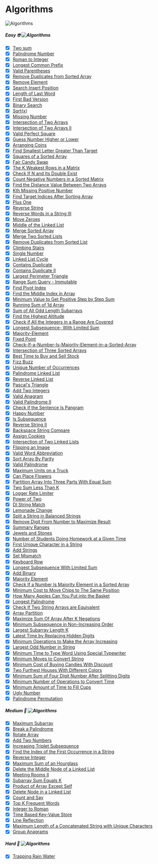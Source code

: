 # Algorithms
![Algorithms](https://img.shields.io/badge/Problems-135_Complete-orange.svg) 

##### Easy 🤓  ![Algorithms](https://img.shields.io/badge/Problems-113_Complete-darkgreen.svg) 
- [x] [Two sum](Easy/TwoSum.swift)
- [x] [Palindrome Number](Easy/Palindrome-Number.swift) 
- [x] [Roman to Integer](Easy/Roman-to-Integer.swift) 
- [x] [Longest Common Prefix](Easy/Longest-Common-Prefix.swift)
- [x] [Valid Parentheses](Easy/Valid-Parentheses.swift)
- [x] [Remove Duplicates from Sorted Array](Easy/Remove-Duplicates-from-Sorted-Array.swift)
- [x] [Remove Element](Easy/Remove-Element.swift)
- [x] [Search Insert Position](Easy/Search-Insert-Position.swift)
- [x] [Length of Last Word](Easy/Length-of-Last-Word.swift)
- [x] [First Bad Version](Easy/First-Bad-Version.swift)
- [x] [Binary Search](Easy/Binary-Search.swift)
- [x] [Sqrt(x)](Easy/Sqrt(x).swift)
- [x] [Missing Number](Easy/Missing-Number.swift)
- [x] [Intersection of Two Arrays](Easy/Intersection-of-Two-Arrays.swift)
- [x] [Intersection of Two Arrays II](Easy/Intersection-of-Two-Arrays-II.swift)
- [x] [Valid Perfect Square](Easy/Valid-Perfect-Square.swift)
- [x] [Guess Number Higher or Lower](Easy/Guess-Number-Higher-or-Lower.swift)
- [x] [Arranging Coins](Easy/Arranging-Coins.swift)
- [x] [Find Smallest Letter Greater Than Target](Easy/Find-Smallest-Letter-Greater-Than-Target.swift)
- [x] [Squares of a Sorted Array](Easy/Squares-of-a-Sorted-Array.swift)
- [x] [Fair Candy Swap](Easy/Fair-Candy-Swap.swift)
- [x] [The K Weakest Rows in a Matrix](Easy/The-K-Weakest-Rows-in-a-Matrix.swift)
- [x] [Check If N and Its Double Exist](Easy/Check-If-N-and-Its-Double-Exist.swift)
- [x] [Count Negative Numbers in a Sorted Matrix](Easy/Count-Negative-Numbers-in-a-Sorted-Matrix.swift)
- [x] [Find the Distance Value Between Two Arrays](Easy/Find-the-Distance-Value-Between-Two-Arrays.swift)
- [x] [Kth Missing Positive Number](Easy/Kth-Missing-Positive-Number.swift)
- [x] [Find Target Indices After Sorting Array](Easy/Find-Target-Indices-After-Sorting-Array.swift)
- [x] [Plus One](Easy/Plus-One.swift)
- [x] [Reverse String](Easy/Reverse-String.swift)
- [x] [Reverse Words in a String III](Easy/Reverse-Words-in-a-String-III.swift)
- [x] [Move Zeroes](Easy/Move-Zeroes.swift)
- [x] [Middle of the Linked List](Easy/Middle-of-the-Linked-List.swift)
- [x] [Merge Sorted Array](Easy/Merge-Sorted-Array.swift)
- [x] [Merge Two Sorted Lists](Easy/Merge-Two-Sorted-Lists.swift)
- [x] [Remove Duplicates from Sorted List](Easy/Remove-Duplicates-from-Sorted-List.swift)
- [x] [Climbing Stairs](Easy/Climbing-Stairs.swift)
- [x] [Single Number](Easy/Single-Number.swift)
- [x] [Linked List Cycle](Easy/Linked-List-Cycle.swift)
- [x] [Contains Duplicate](Easy/Contains-Duplicate.swift)
- [x] [Contains Duplicate II](Easy/Contains-Duplicate-II.swift)
- [x] [Largest Perimeter Triangle](Easy/Largest-Perimeter-Triangle.swift)
- [x] [Range Sum Query - Immutable](Easy/Range-Sum-Query-Immutable.swift)
- [x] [Find Pivot Index](Easy/Find-Pivot-Index.swift)
- [x] [Find the Middle Index in Array](Easy/Find-the-Middle-Index-in-Array.swift)
- [x] [Minimum Value to Get Positive Step by Step Sum](Easy/Minimum-Value-to-Get-Positive-Step-by-Step-Sum.swift)
- [x] [Running Sum of 1d Array](Easy/Running-Sum-of-1d-Array.swift)
- [x] [Sum of All Odd Length Subarrays](Easy/Sum-of-All-Odd-Length-Subarrays.swift)
- [x] [Find the Highest Altitude](Easy/Find-the-Highest-Altitude.swift)
- [x] [Check if All the Integers in a Range Are Covered](Easy/Check-if-All-the-Integers-in-a-Range-Are-Covered.swift)
- [x] [Longest Subsequence- With Limited Sum](Easy/Longest-Subsequence-With-Limited-Sum.swift)
- [x] [Majority-Element](Easy/Majority-Element.swift)
- [x] [Fixed Point](Easy/Fixed-Point.swift)
- [x] [Check-If-a-Number-Is-Majority-Element-in-a-Sorted-Array](Easy/Check-If-a-Number-Is-Majority-Element-in-a-Sorted-Array.swift)
- [x] [Intersection of Three Sorted Arrays](Easy/Intersection-of-Three-Sorted-Arrays.swift)
- [x] [Best Time to Buy and Sell Stock](Easy/Best-Time-to-Buy-and-Sell-Stock.swift)
- [x] [Fizz Buzz](Easy/Fizz-Buzz.swift)
- [x] [Unique Number of Occurrences](Easy/Unique-Number-of-Occurrences.swift)
- [x] [Palindrome Linked List](Easy/Palindrome-Linked-List.swift)
- [x] [Reverse Linked List](Easy/Reverse-Linked-List.swift)
- [x] [Pascal's Triangle](Easy/Pascal's-Triangle.swift)
- [x] [Add Two Integers](Easy/Add-Two-Integers.swift)
- [x] [Valid Anagram](Easy/Valid-Anagram.swift)
- [x] [Valid Palindrome II](Easy/Valid-Palindrome-II.swift)
- [x] [Check if the Sentence Is Pangram](Easy/Check-if-the-Sentence-Is-Pangram.swift)
- [x] [Happy Number](Easy/Happy-Number.swift)
- [x] [Is Subsequence](Easy/Is-Subsequence.swift)
- [x] [Reverse String II](Easy/Reverse-String-II.swift)
- [x] [Backspace String Compare](Easy/Backspace-String-Compare.swift)
- [x] [Assign Cookies](Easy/Assign-Cookies.swift)
- [x] [Intersection of Two Linked Lists](Easy/Intersection-of-Two-Linked-Lists.swift)
- [x] [Flipping an Image](Easy/Flipping-an-Image.swift)
- [x] [Valid Word Abbreviation](Easy/Valid-Word-Abbreviation.swift)
- [x] [Sort Array By Parity](Easy/Sort-Array-By-Parity.swift)
- [x] [Valid Palindrome](Easy/Valid-Palindrome.swift)
- [x] [Maximum Units on a Truck](Easy/Maximum-Units-on-a-Truck.swift)
- [x] [Can Place Flowers](Easy/Can-Place-Flowers.swift)
- [x] [Partition Array Into Three Parts With Equal Sum](Easy/Partition-Array-Into-Three-Parts-With-Equal-Sum.swift)
- [x] [Two Sum Less Than K](Easy/Two-Sum-Less-Than-K.swift)
- [x] [Logger Rate Limiter](Easy/Logger-Rate-Limiter.swift)
- [x] [Power of Two](Easy/Power-of-Two.swift)
- [x] [DI String Match](Easy/DI-String-Match.swift)
- [x] [Lemonade Change](Easy/Lemonade-Change.swift)
- [x] [Split a String in Balanced Strings](Easy/Split-a-String-in-Balanced-Strings.swift)
- [x] [Remove Digit From Number to Maximize Result](Easy/Remove-Digit-From-Number-to-Maximize-Result.swift)
- [x] [Summary Ranges](Easy/Summary-Ranges.swift)
- [x] [Jewels and Stones](Easy/Jewels-and-Stones.swift)
- [x] [Number of Students Doing Homework at a Given Time](Easy/Number-of-Students-Doing-Homework-at-a-Given-Time.swift)
- [x] [First Unique Character in a String](Easy/First-Unique-Character-in-a-String.swift)
- [x] [Add Strings](Easy/Add-Strings.swift)
- [x] [Set Mismatch](Easy/Set-Mismatch.swift)
- [x] [Keyboard Row](Easy/Keyboard-Row.swift)
- [x] [Longest Subsequence With Limited Sum](Easy/Longest-Subsequence-With-Limited-Sum.swift)
- [x] [Add Binary](Easy/Add-Binary.swift)
- [x] [Majority Element](Easy/Majority-Element.swift)
- [x] [Check If a Number Is Majority Element in a Sorted Array](Easy/Check-If-a-Number-Is-Majority-Element-in-a-Sorted-Array.swift)
- [x] [Minimum Cost to Move Chips to The Same Position](Easy/Minimum-Cost-to-Move-Chips-to-The-Same-Position.swift)
- [x] [How Many Apples Can You Put into the Basket](Easy/How-Many-Apples-Can-You-Put-into-the-Basket.swift)
- [x] [Longest Palindrome](Easy/Longest-Palindrome.swift)
- [x] [Check If Two String Arrays are Equivalent](Easy/Check-If-Two-String-Arrays-are-Equivalent.swift)
- [x] [Array Partition](Easy/Array-Partition.swift)
- [x] [Maximize Sum Of Array After K Negations](Easy/Maximize-Sum-Of-Array-After-K-Negations.swift)
- [x] [Minimum Subsequence in Non-Increasing Order](Easy/Minimum-Subsequence-in-Non-Increasing-Order.swift)
- [x] [Largest Subarray Length K](Easy/Largest-Subarray-Length-K.swift)
- [x] [Latest Time by Replacing Hidden Digits](Easy/Latest-Time-by-Replacing-Hidden-Digits.swift)
- [x] [Minimum Operations to Make the Array Increasing](Easy/Minimum-Operations-to-Make-the-Array-Increasing.swift)
- [x] [Largest Odd Number in String](Easy/Largest-Odd-Number-in-String.swift)
- [x] [Minimum Time to Type Word Using Special Typewriter](Easy/Minimum-Time-to-Type-Word-Using-Special-Typewriter.swift)
- [x] [Minimum Moves to Convert String](Easy/Minimum-Moves-to-Convert-String.swift)
- [x] [Minimum Cost of Buying Candies With Discount](Easy/Minimum-Cost-of-Buying-Candies-With-Discount.swift)
- [x] [Two Furthest Houses With Different Colors](Easy/Two-Furthest-Houses-With-Different-Colors.swift)
- [x] [Minimum Sum of Four Digit Number After Splitting Digits](Easy/Minimum-Sum-of-Four-Digit-Number-After-Splitting-Digits.swift)
- [x] [Minimum Number of Operations to Convert Time](Easy/Minimum-Number-of-Operations-to-Convert-Time.swift)
- [x] [Minimum Amount of Time to Fill Cups](Easy/Minimum-Amount-of-Time-to-Fill-Cups.swift)
- [x] [Ugly Number](Easy/Ugly-Number.swift)
- [x] [Palindrome Permutation](Easy/Palindrome-Permutation.swift)

##### Medium 🤔  ![Algorithms](https://img.shields.io/badge/Problems-21_Complete-darkgreen.svg) 
- [x] [Maximum Subarray](Medium/Maximum-Subarray.swift)
- [x] [Break a Palindrome](Medium/Break-a-Palindrome.swift)
- [x] [Rotate Array](Medium/Rotate-Array.swift)
- [x] [Add Two Numbers](Medium/Add-Two-Numbers.swift)
- [x] [Increasing Triplet Subsequence](Medium/Increasing-Triplet-Subsequence.swift)
- [x] [Find the Index of the First Occurrence in a String](Medium/Find-the-Index-of-the-First-Occurrence-in-a-String.swift)
- [x] [Reverse Integer](Medium/Reverse-Integer.swift)
- [x] [Maximum Sum of an Hourglass](Medium/Maximum-Sum-of-an-Hourglass.swift)
- [x] [Delete the Middle Node of a Linked List](Medium/Delete-the-Middle-Node-of-a-Linked-List.swift)
- [x] [Meeting Rooms II](Medium/Meeting-Rooms-II.swift)
- [x] [Subarray Sum Equals K](Medium/Subarray-Sum-Equals-K.swift)
- [x] [Product of Array Except Self](Medium/Product-of-Array-Except-Self.swift)
- [x] [Delete Node in a Linked List](Medium/Delete-Node-in-a-Linked-List.swift)
- [x] [Count and Say](Medium/Count-and-Say.swift)
- [x] [Top K Frequent Words](Medium/Top-K-Frequent-Words.swift)
- [x] [Integer to Roman](Medium/Integer-to-Roman.swift)
- [x] [Time Based Key-Value Store](Medium/Time-Based-Key-Value-Store.swift)
- [x] [Line Reflection](Medium/Line-Reflection.swift)
- [x] [Maximum Length of a Concatenated String with Unique Characters](Medium/Maximum-Length-of-a-Concatenated-String-with-Unique-Characters.swift)
- [x] [Group Anagrams](Medium/Group-Anagrams.swift)

##### Hard 🥺  ![Algorithms](https://img.shields.io/badge/Problems-1_Complete-darkgreen.svg) 
- [x] [Trapping Rain Water](Hard/Trapping-Rain-Water.swift)


